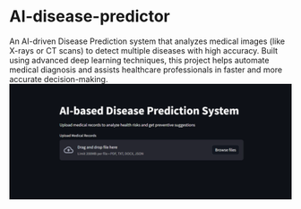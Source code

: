 # AI-disease-predictor
An AI-driven Disease Prediction system that analyzes medical images (like X-rays or CT scans) to detect multiple diseases with high accuracy. Built using advanced deep learning techniques, this project helps automate medical diagnosis and assists healthcare professionals in faster and more accurate decision-making.
![Image_Alt](https://github.com/aish250/AI-disease-predictor/blob/22048e202b784985130d0f13913b6c58bfa514fa/Screenshot%202025-04-12%20015038.png)
